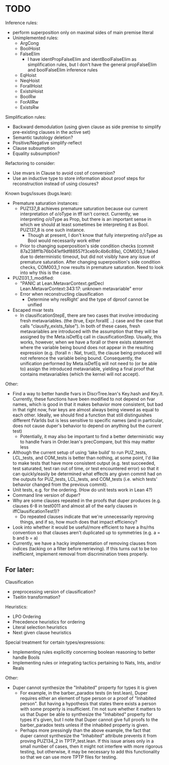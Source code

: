 # TODO

Inference rules:
- perform superposition only on maximal sides of main premise literal
- Unimplemented rules:
  - ArgCong
  - BoolHoist
  - FalseElim
    - I have identPropFalseElim and identBoolFalseElim as simplification rules, but I don't have the general
      propFalseElim and boolFalseElim inference rules
  - EqHoist
  - NeqHoist
  - ForallHoist
  - ExistsHoist
  - BoolRw
  - ForAllRw
  - ExistsRw

Simplification rules:
- Backward demodulation (using given clause as side premise to simplify pre-existing clauses in the active set)
- Semantic tautology deletion?
- Positive/Negative simplify-reflect
- Clause subsumption
- Equality subsumption?

Refactoring to consider:
- Use mvars in Clause to avoid cost of conversion?
- Use an inductive type to store information about proof steps for reconstruction instead of using closures?

Known bugs/issues (bugs.lean):
- Premature saturation instances:
  - PUZ137_8 achieves premature saturation because our current interpretation of $o/$oType in tff isn't correct. Currently, we interpreting $o/$oType
    as Prop, but there is an important sense in which we should at least sometimes be interpreting it as Bool. PUZ137_8 is one such instance.
    - Though at present, I don't know that fully interpreting $o/$oType as Bool would necessarily work either
  - Prior to changing superposition's side condition checks (commit 87a238ff1b76b041ef9df88557f3ceb9c4b6c89a), COM003_1 failed due to deterministic
    timeout, but did not visibly have any issue of premature saturation. After changing superposition's side condition checks, COM003_1 now results
    in premature saturation. Need to look into why this is the case.
- PUZ031_1_modified:
  - "PANIC at Lean.MetavarContext.getDecl Lean.MetavarContext:343:17: unknown metavariable" error
  - Error when reconstructing clausification
    - Determine why resRight' and the type of dproof cannot be unified
- Escaped mvar tests
  - In clausificationStepE, there are two cases that involve introducing fresh metavariables. (the (true, Expr.forallE ..) case and the case that
    calls "clausify_exists_false"). In both of these cases, fresh metavariables are introduced with the assumption that they will be assigned
    by the Meta.isDefEq call in clausificationStep. Usually, this works, however, when we have a forall or there exists statement where the variable
    being bound does not appear in the resulting expression (e.g. (forall n : Nat, true)), the clause being produced will not reference the variable
    being bound. Consequently, the unification performed by Meta.isDefEq will not need to (or be able to) assign the introduced metavariable, yielding
    a final proof that contains metavariables (which the kernel will not accept).

Other:
- Find a way to better handle fvars in DiscrTree.lean's Key.hash and Key.lt. Currently, these functions have been modified to not depend
  on fvar names, which is good in that it makes behavior more consistent, but bad in that right now, fvar keys are almost always being viewed as equal
  to each other. Ideally, we should find a function that still distinguishes different fVarIds but is less sensitive to specific names (and in particular,
  does not cause duper's behavior to depend on anything but the current test)
    - Potentially, it may also be important to find a better deterministic way to handle fvars in Order.lean's precCompare, but this may matter less
- Although the current setup of using 'lake build' to run PUZ_tests, LCL_tests, and COM_tests is better than nothing, at some point, I'd like to make tests
  that have more consistent output (e.g. test succeeded, test saturated, test ran out of time, or test encountered error) so that it can quickly/easily be
  determined what effects any given commit had on the outputs for PUZ_tests, LCL_tests, and COM_tests (i.e. which tests' behavior changed from the previous commit).
- Unit tests, e.g. for the ordering. (How do unit tests work in Lean 4?)
- Command line version of duper?
- Why are some clauses repeated in the proofs that duper produces (e.g. clauses 6-8 in test0011 and almost all of the early clauses in iffClausificationTest1)?
    - Do repeated clauses indicate that we're unnecessarily reproving things, and if so, how much does that impact efficiency?
- Look into whether it would be useful/more efficient to have a lhs/rhs convention so that clauses aren't duplicated up to symmetries (e.g. a = b and b = a)
- Currently, we have a hacky implementation of removing clauses from indices (tacking on a filter before retrieving). If this turns out to be too inefficient,
  implement removal from discrimination trees properly.

## For later:

Clausification
- preprocessing version of clausification?
- Tseitin transformation?

Heuristics:
- LPO Ordering
- Precedence heuristics for ordering
- Literal selection heuristics
- Next given clause heuristics

Special treatment for certain types/expressions:
- Implementing rules explicitly concerning boolean reasoning to better handle Bools
- Implementing rules or integrating tactics pertaining to Nats, Ints, and/or Reals

Other:
- Duper cannot synthesize the "Inhabited" property for types it is given 
    - For example, in the barber_paradox tests (in test.lean), Duper requires either an element of type person or a proof of "Inhabited person". But having a
      hypothesis that states there exists a person with some property is insufficient. I'm not sure whether it matters to us that Duper be able to synthesize
      the "Inhabited" property for types it's given, but I note that Duper cannot give full proofs to the barber_paradox tests unless if the inhabited property
      is given.
    - Perhaps more pressingly than the above example, the fact that duper cannot synthesize the "Inhabited" attribute prevents it from proving PUZ134_2 in TPTP_test.lean.
      If this issue arises only in a small number of cases, then it might not interfere with more rigorous testing, but otherwise, it may be necessary to add this
      functionality so that we can use more TPTP files for testing.